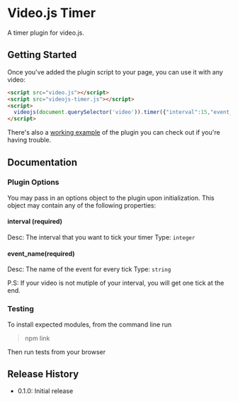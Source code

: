 # Video.js Timer

A timer plugin for video.js.

## Getting Started

Once you've added the plugin script to your page, you can use it with any video:

```html
<script src="video.js"></script>
<script src="videojs-timer.js"></script>
<script>
  videojs(document.querySelector('video')).timer({"interval":15,"event_name":"test"});
</script>
```

There's also a [working example](example.html) of the plugin you can check out if you're having trouble.

## Documentation
### Plugin Options

You may pass in an options object to the plugin upon initialization. This
object may contain any of the following properties:

#### interval (required)
Desc: The interval that you want to tick your timer
Type: `integer`

#### event_name(required)
Desc: The name of the event for every tick
Type: `string`

P.S:
If your video is not mutiple of your interval, you will get one tick at the end.

### Testing

To install expected modules, from the command line run
>npm link

Then run tests from your browser

## Release History

 - 0.1.0: Initial release

